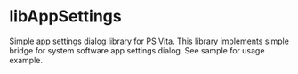 # libAppSettings
Simple app settings dialog library for PS Vita. This library implements simple bridge for system software app settings dialog.
See sample for usage example.
